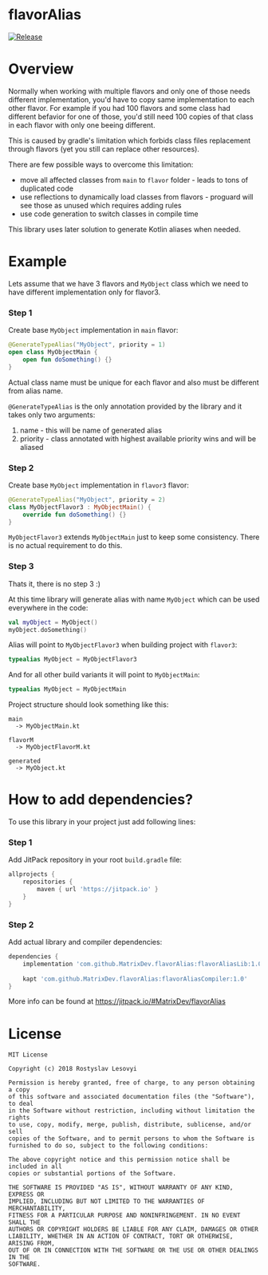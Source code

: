 # flavorAlias

[![Release](https://jitpack.io/v/MatrixDev/flavorAlias.svg)](https://jitpack.io/#MatrixDev/flavorAlias)

# Overview

Normally when working with multiple flavors and only one of those needs different implementation, you'd have to copy same implementation to each other flavor. For example if you had 100 flavors and some class had different befavior for one of those, you'd still need 100 copies of that class in each flavor with only one beeing different.

This is caused by gradle's limitation which forbids class files replacement through flavors (yet you still can replace other resources).

There are few possible ways to overcome this limitation:
- move all affected classes from `main` to `flavor` folder - leads to tons of duplicated code
- use reflections to dynamically load classes from flavors - proguard will see those as unused which requires adding rules
- use code generation to switch classes in compile time

This library uses later solution to generate Kotlin aliases when needed.

# Example

Lets assume that we have 3 flavors and `MyObject` class which we need to have different implementation only for flavor3.

### Step 1

Create base `MyObject` implementation in `main` flavor:

```kotlin
@GenerateTypeAlias("MyObject", priority = 1)
open class MyObjectMain {
    open fun doSomething() {}
}
```

Actual class name must be unique for each flavor and also must be different from alias name.

`@GenerateTypeAlias` is the only annotation provided by the library and it takes only two arguments:
1. name - this will be name of generated alias
2. priority - class annotated with highest available priority wins and will be aliased

### Step 2

Create base `MyObject` implementation in `flavor3` flavor:

```kotlin
@GenerateTypeAlias("MyObject", priority = 2)
class MyObjectFlavor3 : MyObjectMain() {
    override fun doSomething() {}
}
```

`MyObjectFlavor3` extends `MyObjectMain` just to keep some consistency. There is no actual requirement to do this.

### Step 3

Thats it, there is no step 3 :)

At this time library will generate alias with name `MyObject` which can be used everywhere in the code:

```kotlin
val myObject = MyObject()
myObject.doSomething()
```

Alias will point to `MyObjectFlavor3` when building project with `flavor3`:

```kotlin
typealias MyObject = MyObjectFlavor3
```

And for all other build variants it will point to `MyObjectMain`:

```kotlin
typealias MyObject = MyObjectMain
```

Project structure should look something like this:

```
main
  -> MyObjectMain.kt
  
flavorM
  -> MyObjectFlavorM.kt

generated
  -> MyObject.kt
```

# How to add dependencies?

To use this library in your project just add following lines:

### Step 1

Add JitPack repository in your root `build.gradle` file:

```gradle
allprojects {
    repositories {
        maven { url 'https://jitpack.io' }
    }
}
```

### Step 2

Add actual library and compiler dependencies:

```gradle
dependencies {
    implementation 'com.github.MatrixDev.flavorAlias:flavorAliasLib:1.0'
    
    kapt 'com.github.MatrixDev.flavorAlias:flavorAliasCompiler:1.0'
}
```

More info can be found at https://jitpack.io/#MatrixDev/flavorAlias

# License

```
MIT License

Copyright (c) 2018 Rostyslav Lesovyi

Permission is hereby granted, free of charge, to any person obtaining a copy
of this software and associated documentation files (the "Software"), to deal
in the Software without restriction, including without limitation the rights
to use, copy, modify, merge, publish, distribute, sublicense, and/or sell
copies of the Software, and to permit persons to whom the Software is
furnished to do so, subject to the following conditions:

The above copyright notice and this permission notice shall be included in all
copies or substantial portions of the Software.

THE SOFTWARE IS PROVIDED "AS IS", WITHOUT WARRANTY OF ANY KIND, EXPRESS OR
IMPLIED, INCLUDING BUT NOT LIMITED TO THE WARRANTIES OF MERCHANTABILITY,
FITNESS FOR A PARTICULAR PURPOSE AND NONINFRINGEMENT. IN NO EVENT SHALL THE
AUTHORS OR COPYRIGHT HOLDERS BE LIABLE FOR ANY CLAIM, DAMAGES OR OTHER
LIABILITY, WHETHER IN AN ACTION OF CONTRACT, TORT OR OTHERWISE, ARISING FROM,
OUT OF OR IN CONNECTION WITH THE SOFTWARE OR THE USE OR OTHER DEALINGS IN THE
SOFTWARE.
```
